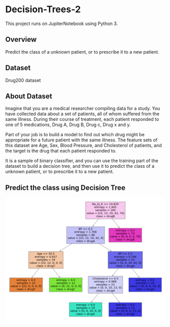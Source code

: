 # Decision-Trees-2
This project runs on JupiterNotebook using Python 3.
## Overview
Predict the class of a unknown patient, or to prescribe it to a new patient.
## Dataset
Drug200 dataset
## About Dataset
Imagine that you are a medical researcher compiling data for a study. You have collected data about a set of patients, all of whom suffered from the same illness. During their course of treatment, each patient responded to one of 5 medications, Drug A, Drug B, Drug c, Drug x and y.

Part of your job is to build a model to find out which drug might be appropriate for a future patient with the same illness. The feature sets of this dataset are Age, Sex, Blood Pressure, and Cholesterol of patients, and the target is the drug that each patient responded to.

It is a sample of binary classifier, and you can use the training part of the dataset to build a decision tree, and then use it to predict the class of a unknown patient, or to prescribe it to a new patient.
## Predict the class using Decision Tree
![Alt text](decisiontree.png)
